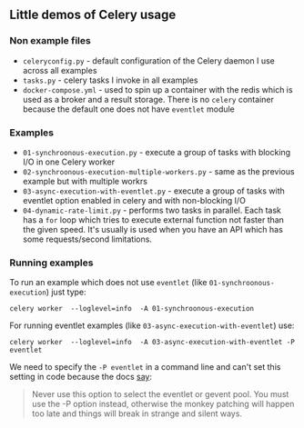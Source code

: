 ## Little demos of Celery usage

### Non example files
* `celeryconfig.py` - default configuration of the Celery daemon I use across all examples
* `tasks.py` - celery tasks I invoke in all examples
* `docker-compose.yml` - used to spin up a container with the redis which is used as a broker and a result storage. There is no `celery` container because the default one does not have `eventlet` module

### Examples
* `01-synchroonous-execution.py` - execute a group of tasks with blocking I/O in one Celery worker 
* `02-synchroonous-execution-multiple-workers.py` - same as the previous example but with multiple workrs
* `03-async-execution-with-eventlet.py` - execute a group of tasks with eventlet option enabled in celery and with non-blocking I/O
* `04-dynamic-rate-limit.py` - performs two tasks in parallel. Each task has a `for` loop which tries to execute external function not faster than the given speed. It's usually is used when you have an API which has some requests/second limitations.


### Running examples

To run an example which does not use `eventlet` (like `01-synchroonous-execution`) just type:

	celery worker  --loglevel=info  -A 01-synchroonous-execution

For running eventlet examples (like `03-async-execution-with-eventlet`) use:

	celery worker  --loglevel=info  -A 03-async-execution-with-eventlet -P eventlet

We need to specify the `-P eventlet` in a command line and can't set this setting in code because the docs [say](https://celery.readthedocs.org/en/latest/configuration.html#celeryd-pool):

> Never use this option to select the eventlet or gevent pool. You must use the -P option instead, otherwise the monkey patching will happen too late and things will break in strange and silent ways.
